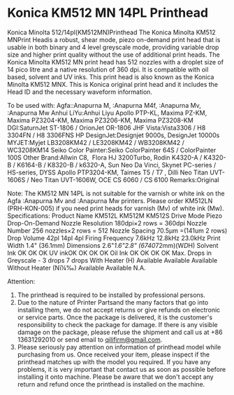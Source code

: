 # Konica KM512 MN 14PL Printhead

Konica Minolta 512/14pl(KM512MN)Printhead
The Konica Minolta KM512 MNPrint Headis a robust, shear mode, piezo on-demand print head that is usable in both binary and 4 level greyscale mode, providing variable drop size and higher print quality without the use of additional print heads. The Konica Minolta KM512 MN print head has 512 nozzles with a droplet size of 14 pico litre and a native resolution of 360 dpi. It is compatible with oil based, solvent and UV inks. This print head is also known as the Konica Minolta KM512 MNX. This is Konica original print head and it includes the Head ID and the necessary waveform information.

To be used with:
Agfa::Anapurna M, :Anapurna M4f, :Anapurna Mv, :Anapurna Mw
Anhui LiYu:Anhui Liyu Apollo PTP-KL, Maxima PZ-KM, Maxima PZ3204-KM, Maxima PZ3206-KM, Maxima PZ3208-KM
DGI:SaturnJet ST-1806 / OrionJet OR-1806
JHF Vista:Vista3306 / H8 3304FN / H8 3306FNS
HP DesignJet:Designjet 9000s, DesignJet 10000s
MYJET:Myjet LB3208KM42 / LE3208KM42 / WB3208KM42 / WC3208KM14
Seiko Color Painter:Seiko ColorPainter 64S / ColorPainter 100S
Other Brand:Allwin C8,  Flora HJ 3200Turbo, Rodin K4320-A / K4320-B / K6164-B / K8320-B / k6320-A, Sun Neo Da Vinci, Skynet PC-series / HS-series, DYSS Apollo PTP3204-KM, Taimes T5 / T7 , Dilli Neo Titan UVT-1606S / Neo Titan UVT-1606W, OCE CS 6060 / CS 6100
Remarks:Original

Note:
The KM512 MN 14PL is not suitable for the varnish or white ink on the Agfa :Anapurna Mv and :Anapurna Mw printers. Please order KM512LN (PRH-KON-005) if you need print heads for varnish (Mv) of white ink (Mw).
Specifications:
Product Name	KM512L	KM512M	KM512S
Drive Mode	Piezo Drop-On-Demand
Nozzle Resolution	180dpi×2 rows = 360dpi
Nozzle Number	256 nozzles×2 rows = 512
Nozzle Spacing	70.5μm =(141um 2 rows)
Drop Volume	42pl	14pl	4pl
Firing Frequency	7.6kHz	12.8kHz	23.0kHz
Print Width	1.4" (36.1mm)
Dimensions	2.6"*1.6"*2.8" (67*40*72mm)(W*D*H)
Solvent Ink	OK	OK	OK
UV inkOK	OK	OK	OK
Oil Ink OK	OK	OK	OK
Max. Drops in Greyscale	-	3 drops	7 drops
With Heater (H)	Available	Available	Available
Without Heater (Nï¼‰)	Available	Available	N.A.


Attention:
1. The printhead is required to be installed by professional persons.
2. Due to the nature of Printer Partsand the many factors that go into installing them, we do not accept returns or give refunds on electronic or service parts. Once the package is delivered, it is the customer's responsibility to check the package for damage. If there is any visible damage on the package, please refuse the shipment and call us at +86 13631292010 or send email to qilifirm@gmail.com.
3. Please seriously pay attention on information of printhead model while purchasing from us. Once received your item, please inspect if the printhead matches up with the model you required. If you have any problems, it is very important that contact us as soon as possible before installing it onto machine. Please be aware that we don't accept any return and refund once the printhead is installed on the machine.
